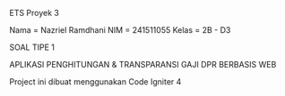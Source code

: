 ETS Proyek 3

Nama  = Nazriel Ramdhani
NIM   = 241511055
Kelas = 2B - D3
 
SOAL TIPE 1

APLIKASI PENGHITUNGAN & TRANSPARANSI GAJI DPR BERBASIS WEB

Project ini dibuat menggunakan Code Igniter 4